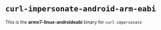 # `curl-impersonate-android-arm-eabi`

This is the **armv7-linux-androideabi** binary for `curl-impersonate`
